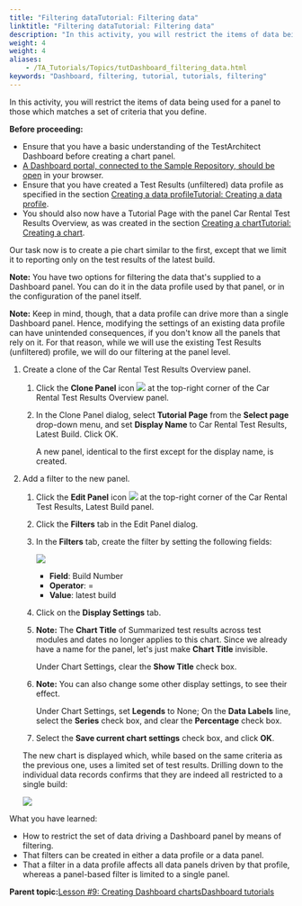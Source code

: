 ```yaml
--- 
title: "Filtering dataTutorial: Filtering data"
linktitle: "Filtering dataTutorial: Filtering data"
description: "In this activity, you will restrict the items of data being used for a panel to those which matches a set of criteria that you define."
weight: 4
weight: 4
aliases: 
    - /TA_Tutorials/Topics/tutDashboard_filtering_data.html
keywords: "Dashboard, filtering, tutorial, tutorials, filtering"
---
```


In this activity, you will restrict the items of data being used for a panel to those which matches a set of criteria that you define.

**Before proceeding:**

-   Ensure that you have a basic understanding of the TestArchitect Dashboard before creating a chart panel.
-   [A Dashboard portal, connected to the Sample Repository, should be open](/TA_Tutorials/Topics/tutDashboard_launching_Dashboard.html) in your browser.
-   Ensure that you have created a Test Results \(unfiltered\) data profile as specified in the section [Creating a data profileTutorial: Creating a data profile](/TA_Tutorials/Topics/tutDashboard_creating_a_data_profile.html).
-   You should also now have a Tutorial Page with the panel Car Rental Test Results Overview, as was created in the section [Creating a chartTutorial: Creating a chart](/TA_Tutorials/Topics/tutDashboard_creating_a_chart.html).

Our task now is to create a pie chart similar to the first, except that we limit it to reporting only on the test results of the latest build.

**Note:** You have two options for filtering the data that's supplied to a Dashboard panel. You can do it in the data profile used by that panel, or in the configuration of the panel itself.

**Note:** Keep in mind, though, that a data profile can drive more than a single Dashboard panel. Hence, modifying the settings of an existing data profile can have unintended consequences, if you don't know all the panels that rely on it. For that reason, while we will use the existing Test Results \(unfiltered\) profile, we will do our filtering at the panel level.

1.  Create a clone of the Car Rental Test Results Overview panel.

    1.  Click the **Clone Panel** icon ![](/images/TA_Help/Images/Dashboard_clone_panel_icon.png) at the top-right corner of the Car Rental Test Results Overview panel.

    2.  In the Clone Panel dialog, select **Tutorial Page** from the **Select page** drop-down menu, and set **Display Name** to Car Rental Test Results, Latest Build. Click OK.

        A new panel, identical to the first except for the display name, is created.

2.  Add a filter to the new panel.

    1.  Click the **Edit Panel** icon ![](/images/TA_Help/Images/Dashboard_edit_panel_icon.png) at the top-right corner of the Car Rental Test Results, Latest Build panel.

    2.  Click the **Filters** tab in the Edit Panel dialog.

    3.  In the **Filters** tab, create the filter by setting the following fields:

        ![](/images/TA_Tutorials/Images/tut.Dashboard.Edit_Panel.Filter.Lastest_Build.png)

        -   **Field**: Build Number
        -   **Operator**: =
        -   **Value**: latest build
    4.  Click on the **Display Settings** tab.

    5.  **Note:** The **Chart Title** of Summarized test results across test modules and dates no longer applies to this chart. Since we already have a name for the panel, let's just make **Chart Title** invisible.

        Under Chart Settings, clear the **Show Title** check box.

    6.  **Note:** You can also change some other display settings, to see their effect.

        Under Chart Settings, set **Legends** to None; On the **Data Labels** line, select the **Series** check box, and clear the **Percentage** check box.

    7.  Select the **Save current chart settings** check box, and click **OK**.

    The new chart is displayed which, while based on the same criteria as the previous one, uses a limited set of test results. Drilling down to the individual data records confirms that they are indeed all restricted to a single build:

    ![](/images/TA_Tutorials/Images/tut.Dashboard.chart-drill_down.Car_Rental_Latest_Build.01.png)


What you have learned:

-   How to restrict the set of data driving a Dashboard panel by means of filtering.
-   That filters can be created in either a data profile or a data panel.
-   That a filter in a data profile affects all data panels driven by that profile, whereas a panel-based filter is limited to a single panel.




**Parent topic:**[Lesson \#9: Creating Dashboard chartsDashboard tutorials](/TA_Help/Topics/Dashboard_tutorials.html)



